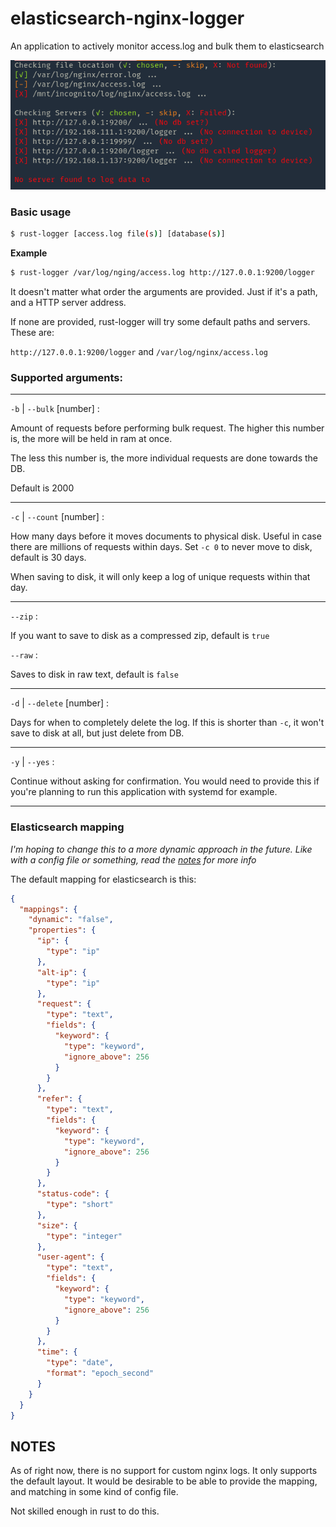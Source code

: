 # elasticsearch-nginx-logger

An application to actively monitor access.log and bulk them to elasticsearch

![screenshot](./screenshots/Screenshot_2022-09-16_03:33:48.png "Checking process")

### Basic usage
```bash
$ rust-logger [access.log file(s)] [database(s)] 
```
**Example**
```bash
$ rust-logger /var/log/nging/access.log http://127.0.0.1:9200/logger
```
It doesn't matter what order the arguments are provided. Just if it's a path, and a HTTP server address.

If none are provided, rust-logger will try some default paths and servers. These are:

`http://127.0.0.1:9200/logger` and `/var/log/nginx/access.log`

### Supported arguments:

---
`-b` | `--bulk` [number] :

Amount of requests before performing bulk request. The higher this number is, the more will be held in ram at once.

The less this number is, the more individual requests are done towards the DB.

Default is 2000

---

`-c` | `--count` [number] :
  
How many days before it moves documents to physical disk. Useful in case there are millions of requests within days.
Set `-c 0` to never move to disk, default is 30 days.

When saving to disk, it will only keep a log of unique requests within that day.

---

`--zip` :

If you want to save to disk as a compressed zip, default is `true`

`--raw` :

Saves to disk in raw text, default is `false`

---

`-d` | `--delete` [number] :

Days for when to completely delete the log. If this is shorter than `-c`, it won't save to disk at all, but just delete from DB.

---

`-y` | `--yes` :

Continue without asking for confirmation. You would need to provide this if you're planning to run this application with systemd for example.

---

### Elasticsearch mapping

*I'm hoping to change this to a more dynamic approach in the future. Like with a config file or something, read the [notes](#notes) for more info*

The default mapping for elasticsearch is this:

```json
{
  "mappings": {
    "dynamic": "false",
    "properties": {
      "ip": {
        "type": "ip"
      },
      "alt-ip": {
        "type": "ip"
      },
      "request": {
        "type": "text",
        "fields": {
          "keyword": {
            "type": "keyword",
            "ignore_above": 256
          }
        }
      },
      "refer": {
        "type": "text",
        "fields": {
          "keyword": {
            "type": "keyword",
            "ignore_above": 256
          }
        }
      },
      "status-code": {
        "type": "short"
      },
      "size": {
        "type": "integer"
      },
      "user-agent": {
        "type": "text",
        "fields": {
          "keyword": {
            "type": "keyword",
            "ignore_above": 256
          }
        }
      },
      "time": {
        "type": "date",
        "format": "epoch_second"
      }
    }
  }
}
```

## NOTES

As of right now, there is no support for custom nginx logs. It only supports the default layout.
It would be desirable to be able to provide the mapping, and matching in some kind of config file.

Not skilled enough in rust to do this.